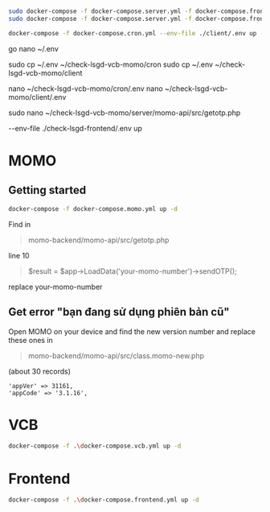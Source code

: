 # 
```bash
sudo docker-compose -f docker-compose.server.yml -f docker-compose.frontend.yml -f docker-compose.cron.yml --env-file ./client/.env build
sudo docker-compose -f docker-compose.server.yml -f docker-compose.frontend.yml -f docker-compose.cron.yml --env-file ./client/.env up -d

docker-compose -f docker-compose.cron.yml --env-file ./client/.env up -d 
```

go
nano ~/.env

sudo cp ~/.env ~/check-lsgd-vcb-momo/cron
sudo cp ~/.env ~/check-lsgd-vcb-momo/client

nano ~/check-lsgd-vcb-momo/cron/.env
nano ~/check-lsgd-vcb-momo/client/.env

sudo nano ~/check-lsgd-vcb-momo/server/momo-api/src/getotp.php


--env-file ./check-lsgd-frontend/.env up 

# MOMO
## Getting started
```bash
docker-compose -f docker-compose.momo.yml up -d
```
Find in 
> momo-backend/momo-api/src/getotp.php

line 10

> $result = $app->LoadData('your-momo-number')->sendOTP();

replace your-momo-number 

## Get error "bạn đang sử dụng phiên bản cũ"

Open MOMO on your device and find the new version number and replace these ones in 
> momo-backend/momo-api/src/class.momo-new.php
 
(about 30 records)

```
'appVer' => 31161,
'appCode' => '3.1.16',
```

# VCB
```bash
docker-compose -f .\docker-compose.vcb.yml up -d
```

# Frontend
```bash
docker-compose -f .\docker-compose.frontend.yml up -d
```